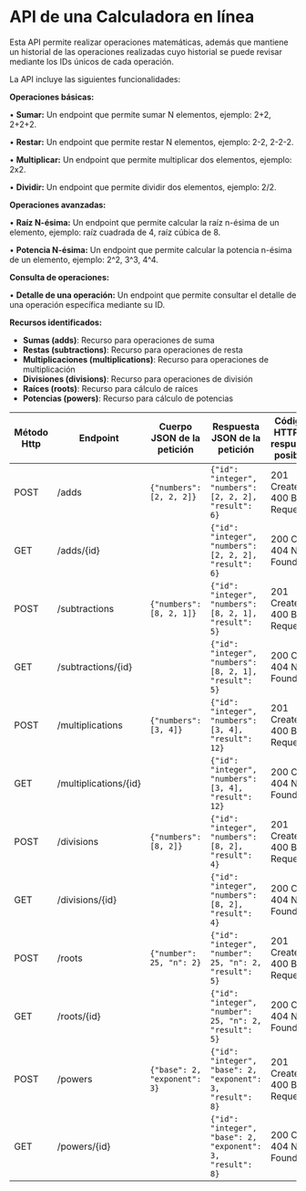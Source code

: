 # API de una Calculadora en línea

Esta API permite realizar operaciones matemáticas, además que mantiene un historial de las operaciones realizadas cuyo historial se puede revisar mediante los IDs únicos de cada operación.

La API incluye las siguientes funcionalidades:

**Operaciones básicas:**

•  **Sumar:** Un endpoint que permite sumar N elementos, ejemplo: 2+2, 2+2+2.

•  **Restar:** Un endpoint que permite restar N elementos, ejemplo: 2-2, 2-2-2.

•  **Multiplicar:** Un endpoint que permite multiplicar dos elementos, ejemplo: 2x2.

•  **Dividir:** Un endpoint que permite dividir dos elementos, ejemplo: 2/2.

**Operaciones avanzadas:**

•  **Raíz N-ésima:** Un endpoint que permite calcular la raíz n-ésima de un elemento, ejemplo: raíz cuadrada de 4, raíz cúbica de 8.

•  **Potencia N-ésima:** Un endpoint que permite calcular la potencia n-ésima de un elemento, ejemplo: 2^2, 3^3, 4^4.

**Consulta de operaciones:**

•  **Detalle de una operación:** Un endpoint que permite consultar el detalle de una operación específica mediante su ID.

**Recursos identificados:**
- **Sumas (adds)**: Recurso para operaciones de suma
- **Restas (subtractions)**: Recurso para operaciones de resta
- **Multiplicaciones (multiplications)**: Recurso para operaciones de multiplicación
- **Divisiones (divisions)**: Recurso para operaciones de división
- **Raíces (roots)**: Recurso para cálculo de raíces
- **Potencias (powers)**: Recurso para cálculo de potencias

| Método Http | Endpoint              | Cuerpo JSON de la petición   | Respuesta JSON de la petición                              | Códigos HTTP de respuesta posibles |
|-------------|-----------------------|------------------------------|------------------------------------------------------------|------------------------------------|
| POST        | /adds                 | `{"numbers": [2, 2, 2]}`     | `{"id": "integer", "numbers": [2, 2, 2], "result": 6}`     | 201 Created, 400 Bad Request       |
| GET         | /adds/{id}            |                              | `{"id": "integer", "numbers": [2, 2, 2], "result": 6}`     | 200 OK, 404 Not Found              |
| POST        | /subtractions         | `{"numbers": [8, 2, 1]}`     | `{"id": "integer", "numbers": [8, 2, 1], "result": 5}`     | 201 Created, 400 Bad Request       |
| GET         | /subtractions/{id}    |                              | `{"id": "integer", "numbers": [8, 2, 1], "result": 5}`     | 200 OK, 404 Not Found              |
| POST        | /multiplications      | `{"numbers": [3, 4]}`        | `{"id": "integer", "numbers": [3, 4], "result": 12}`       | 201 Created, 400 Bad Request       |
| GET         | /multiplications/{id} |                              | `{"id": "integer", "numbers": [3, 4], "result": 12}`       | 200 OK, 404 Not Found              |
| POST        | /divisions            | `{"numbers": [8, 2]}`        | `{"id": "integer", "numbers": [8, 2], "result": 4}`        | 201 Created, 400 Bad Request       |
| GET         | /divisions/{id}       |                              | `{"id": "integer", "numbers": [8, 2], "result": 4}`        | 200 OK, 404 Not Found              |
| POST        | /roots                | `{"number": 25, "n": 2}`     | `{"id": "integer", "number": 25, "n": 2, "result": 5}`     | 201 Created, 400 Bad Request       |
| GET         | /roots/{id}           |                              | `{"id": "integer", "number": 25, "n": 2, "result": 5}`     | 200 OK, 404 Not Found              |
| POST        | /powers               | `{"base": 2, "exponent": 3}` | `{"id": "integer", "base": 2, "exponent": 3, "result": 8}` | 201 Created, 400 Bad Request       |
| GET         | /powers/{id}          |                              | `{"id": "integer", "base": 2, "exponent": 3, "result": 8}` | 200 OK, 404 Not Found              |